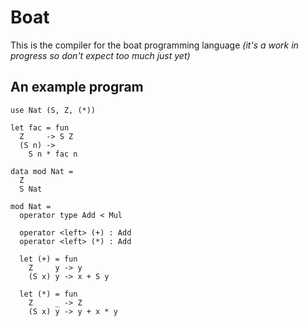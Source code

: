 Boat
====

This is the compiler for the boat programming language
*(it's a work in progress so don't expect too much just yet)*

## An example program

```boat
use Nat (S, Z, (*))

let fac = fun
  Z     -> S Z
  (S n) ->
    S n * fac n

data mod Nat =
  Z
  S Nat

mod Nat =
  operator type Add < Mul

  operator <left> (+) : Add
  operator <left> (*) : Add

  let (+) = fun
    Z     y -> y
    (S x) y -> x + S y

  let (*) = fun
    Z     _ -> Z
    (S x) y -> y + x * y
```
